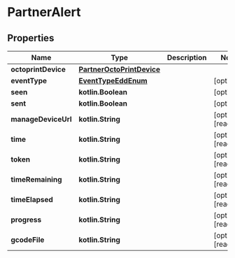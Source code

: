 
# PartnerAlert

## Properties
Name | Type | Description | Notes
------------ | ------------- | ------------- | -------------
**octoprintDevice** | [**PartnerOctoPrintDevice**](PartnerOctoPrintDevice.md) |  | 
**eventType** | [**EventTypeEddEnum**](EventTypeEddEnum.md) |  |  [optional]
**seen** | **kotlin.Boolean** |  |  [optional]
**sent** | **kotlin.Boolean** |  |  [optional]
**manageDeviceUrl** | **kotlin.String** |  |  [optional] [readonly]
**time** | **kotlin.String** |  |  [optional] [readonly]
**token** | **kotlin.String** |  |  [optional] [readonly]
**timeRemaining** | **kotlin.String** |  |  [optional] [readonly]
**timeElapsed** | **kotlin.String** |  |  [optional] [readonly]
**progress** | **kotlin.String** |  |  [optional] [readonly]
**gcodeFile** | **kotlin.String** |  |  [optional] [readonly]



